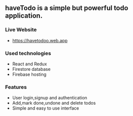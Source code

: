 ## haveTodo is a simple but powerful todo application.

### Live Website
* https://havetodoo.web.app

### Used technologies
* React and Redux
* Firestore database
* Firebase hosting


### Features
* User login,signup and authentication
* Add,mark done,undone and delete todos
* Simple and easy to use interface
